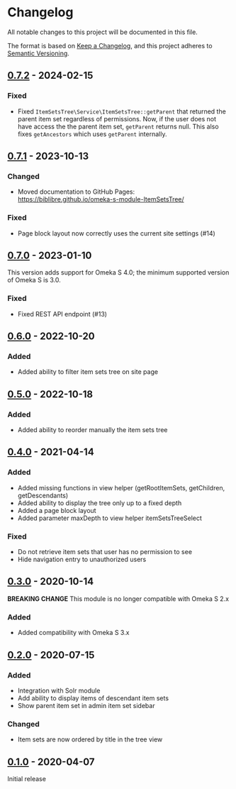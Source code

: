 # Changelog

All notable changes to this project will be documented in this file.

The format is based on [Keep a Changelog](https://keepachangelog.com/en/1.0.0/),
and this project adheres to [Semantic Versioning](https://semver.org/spec/v2.0.0.html).

## [0.7.2] - 2024-02-15

### Fixed

- Fixed `ItemSetsTree\Service\ItemSetsTree::getParent` that returned the parent
  item set regardless of permissions. Now, if the user does not have access the
  the parent item set, `getParent` returns null.
  This also fixes `getAncestors` which uses `getParent` internally.

## [0.7.1] - 2023-10-13

### Changed

- Moved documentation to GitHub Pages:
  https://biblibre.github.io/omeka-s-module-ItemSetsTree/

### Fixed

- Page block layout now correctly uses the current site settings (#14)

## [0.7.0] - 2023-01-10

This version adds support for Omeka S 4.0; the minimum supported version of
Omeka S is 3.0.

### Fixed

- Fixed REST API endpoint (#13)

## [0.6.0] - 2022-10-20

### Added

- Added ability to filter item sets tree on site page

## [0.5.0] - 2022-10-18

### Added

- Added ability to reorder manually the item sets tree

## [0.4.0] - 2021-04-14

### Added

- Added missing functions in view helper (getRootItemSets, getChildren,
  getDescendants)
- Added ability to display the tree only up to a fixed depth
- Added a page block layout
- Added parameter maxDepth to view helper itemSetsTreeSelect

### Fixed

- Do not retrieve item sets that user has no permission to see
- Hide navigation entry to unauthorized users

## [0.3.0] - 2020-10-14

**BREAKING CHANGE** This module is no longer compatible with Omeka S 2.x

### Added

- Added compatibility with Omeka S 3.x

## [0.2.0] - 2020-07-15

### Added

- Integration with Solr module
- Add ability to display items of descendant item sets
- Show parent item set in admin item set sidebar

### Changed

- Item sets are now ordered by title in the tree view

## [0.1.0] - 2020-04-07

Initial release

[0.7.2]: https://github.com/biblibre/omeka-s-module-ItemSetsTree/releases/tag/v0.7.2
[0.7.1]: https://github.com/biblibre/omeka-s-module-ItemSetsTree/releases/tag/v0.7.1
[0.7.0]: https://github.com/biblibre/omeka-s-module-ItemSetsTree/releases/tag/v0.7.0
[0.6.0]: https://github.com/biblibre/omeka-s-module-ItemSetsTree/releases/tag/v0.6.0
[0.5.0]: https://github.com/biblibre/omeka-s-module-ItemSetsTree/releases/tag/v0.5.0
[0.4.0]: https://github.com/biblibre/omeka-s-module-ItemSetsTree/releases/tag/v0.4.0
[0.3.0]: https://github.com/biblibre/omeka-s-module-ItemSetsTree/releases/tag/v0.3.0
[0.2.0]: https://github.com/biblibre/omeka-s-module-ItemSetsTree/releases/tag/v0.2.0
[0.1.0]: https://github.com/biblibre/omeka-s-module-ItemSetsTree/releases/tag/v0.1.0

